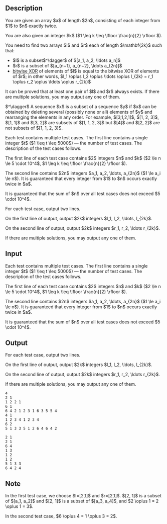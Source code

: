 ## Description

<div><p>You are given an array $a$ of length $2n$, consisting of each integer from $1$ to $n$ exactly <span class="tex-font-style-bf">twice</span>.</p><p>You are also given an integer $k$ ($1 \leq k \leq \lfloor \frac{n}{2} \rfloor $).</p><p>You need to find two arrays $l$ and $r$ each of length $\mathbf{2k}$ such that: </p><ul> <li> $l$ is a subset$^\dagger$ of $[a_1, a_2, \ldots a_n]$ </li><li> $r$ is a subset of $[a_{n+1}, a_{n+2}, \ldots a_{2n}]$ </li><li> <a href="https://en.wikipedia.org/wiki/Bitwise_operation#XOR">bitwise XOR</a> of elements of $l$ is equal to the bitwise XOR of elements of $r$; in other words, $l_1 \oplus l_2 \oplus \ldots \oplus l_{2k} = r_1 \oplus r_2 \oplus \ldots \oplus r_{2k}$ </li></ul><p>It can be proved that at least one pair of $l$ and $r$ always exists. If there are multiple solutions, you may output any one of them.</p><p>$^\dagger$ A sequence $x$ is a subset of a sequence $y$ if $x$ can be obtained by deleting several (possibly none or all) elements of $y$ and rearranging the elements in any order. For example, $[3,1,2,1]$, $[1, 2, 3]$, $[1, 1]$ and $[3, 2]$ are subsets of $[1, 1, 2, 3]$ but $[4]$ and $[2, 2]$ are not subsets of $[1, 1, 2, 3]$.</p></div><div class="input-specification"><p>Each test contains multiple test cases. The first line contains a single integer $t$ ($1 \leq t \leq 5000$)&nbsp;— the number of test cases. The description of the test cases follows.</p><p>The first line of each test case contains $2$ integers $n$ and $k$ ($2 \le n \le 5 \cdot 10^4$, $1 \leq k \leq \lfloor \frac{n}{2} \rfloor $).</p><p>The second line contains $2n$ integers $a_1, a_2, \ldots, a_{2n}$ ($1 \le a_i \le n$). It is guaranteed that every integer from $1$ to $n$ occurs exactly twice in $a$.</p><p>It is guaranteed that the sum of $n$ over all test cases does not exceed $5 \cdot 10^4$.</p></div><div class="output-specification"><p>For each test case, output two lines. </p><p>On the first line of output, output $2k$ integers $l_1, l_2, \ldots, l_{2k}$.</p><p>On the second line of output, output $2k$ integers $r_1, r_2, \ldots r_{2k}$.</p><p>If there are multiple solutions, you may output any one of them.</p></div>

## Input

<p>Each test contains multiple test cases. The first line contains a single integer $t$ ($1 \leq t \leq 5000$)&nbsp;— the number of test cases. The description of the test cases follows.</p><p>The first line of each test case contains $2$ integers $n$ and $k$ ($2 \le n \le 5 \cdot 10^4$, $1 \leq k \leq \lfloor \frac{n}{2} \rfloor $).</p><p>The second line contains $2n$ integers $a_1, a_2, \ldots, a_{2n}$ ($1 \le a_i \le n$). It is guaranteed that every integer from $1$ to $n$ occurs exactly twice in $a$.</p><p>It is guaranteed that the sum of $n$ over all test cases does not exceed $5 \cdot 10^4$.</p>

## Output

<p>For each test case, output two lines. </p><p>On the first line of output, output $2k$ integers $l_1, l_2, \ldots, l_{2k}$.</p><p>On the second line of output, output $2k$ integers $r_1, r_2, \ldots r_{2k}$.</p><p>If there are multiple solutions, you may output any one of them.</p>





```input1|2,3,6,7
4
2 1
1 2 2 1
6 1
6 4 2 1 2 3 1 6 3 5 5 4
4 1
1 2 3 4 1 2 3 4
6 2
5 1 3 3 5 1 2 6 4 6 4 2
```




```output1
2 1
2 1
6 4
1 3
1 2
1 2
5 1 3 3
6 4 2 4
```



## Note

<p>In the first test case, we choose $l=[2,1]$ and $r=[2,1]$. $[2, 1]$ is a subset of $[a_1, a_2]$ and $[2, 1]$ is a subset of $[a_3, a_4]$, and $2 \oplus 1 = 2 \oplus 1 = 3$.</p><p>In the second test case, $6 \oplus 4 = 1 \oplus 3 = 2$.</p>
